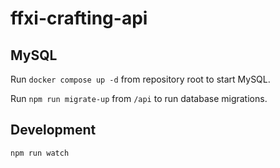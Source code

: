 # ffxi-crafting-api

## MySQL

Run `docker compose up -d` from repository root to start MySQL.

Run `npm run migrate-up` from `/api` to run database migrations.

## Development

`npm run watch`

